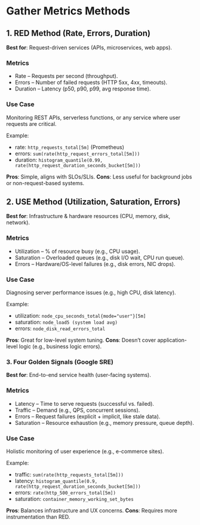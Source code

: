 # Gather Metrics Methods

## 1. RED Method (Rate, Errors, Duration)

**Best for**: Request-driven services (APIs, microservices, web apps).

### Metrics

- Rate – Requests per second (throughput).
- Errors – Number of failed requests (HTTP 5xx, 4xx, timeouts).
- Duration – Latency (p50, p90, p99, avg response time).

### Use Case

Monitoring REST APIs, serverless functions, or any service where user requests are critical.

Example:
  - rate: `http_requests_total[5m]` (Prometheus)
  - errors: `sum(rate(http_request_errors_total[5m]))`
  - duration: `histogram_quantile(0.99, rate(http_request_duration_seconds_bucket[5m]))`

**Pros**: Simple, aligns with SLOs/SLIs.
**Cons**: Less useful for background jobs or non-request-based systems.

## 2. USE Method (Utilization, Saturation, Errors)

**Best for**: Infrastructure & hardware resources (CPU, memory, disk, network).

### Metrics

- Utilization – % of resource busy (e.g., CPU usage).
- Saturation – Overloaded queues (e.g., disk I/O wait, CPU run queue).
- Errors – Hardware/OS-level failures (e.g., disk errors, NIC drops).

### Use Case

Diagnosing server performance issues (e.g., high CPU, disk latency).

Example:
  - utilization: `node_cpu_seconds_total{mode="user"}[5m]`
  - saturation: `node_load5 (system load avg)`
  - errors: `node_disk_read_errors_total`

**Pros**: Great for low-level system tuning.
**Cons**: Doesn’t cover application-level logic (e.g., business logic errors).

### 3. Four Golden Signals (Google SRE)

**Best for**: End-to-end service health (user-facing systems).

### Metrics

- Latency – Time to serve requests (successful vs. failed).
- Traffic – Demand (e.g., QPS, concurrent sessions).
- Errors – Request failures (explicit + implicit, like stale data).
- Saturation – Resource exhaustion (e.g., memory pressure, queue depth).

### Use Case

Holistic monitoring of user experience (e.g., e-commerce sites).

Example:

- traffic: `sum(rate(http_requests_total[5m]))`
- latency: `histogram_quantile(0.9, rate(http_request_duration_seconds_bucket[5m]))`
- errors: `rate(http_500_errors_total[5m])`
- saturation: `container_memory_working_set_bytes`

**Pros**: Balances infrastructure and UX concerns.
**Cons**: Requires more instrumentation than RED.

